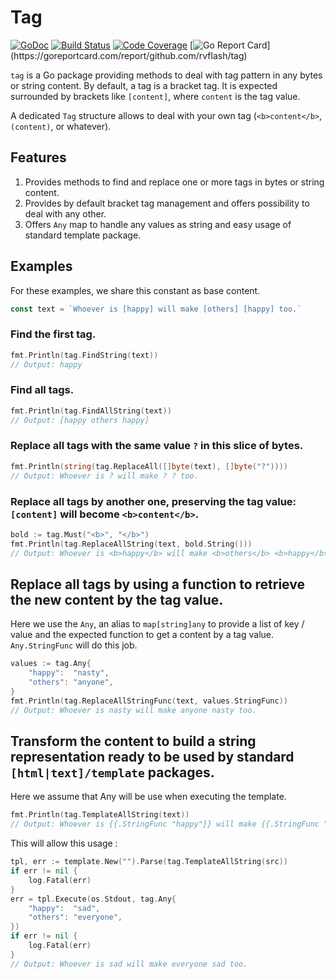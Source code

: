 # Tag

[![GoDoc](https://godoc.org/github.com/rvflash/tag?status.svg)](https://godoc.org/github.com/rvflash/tag)
[![Build Status](https://github.com/rvflash/tag/workflows/build/badge.svg)](https://github.com/rvflash/tag/actions?workflow=build)
[![Code Coverage](https://codecov.io/gh/rvflash/tag/branch/main/graph/badge.svg)](https://codecov.io/gh/rvflash/tag)
[![Go Report Card](https://goreportcard.com/badge/github.com/rvflash/tag?)](https://goreportcard.com/report/github.com/rvflash/tag)


`tag` is a Go package providing methods to deal with tag pattern in any bytes or string content.
By default, a tag is a bracket tag. It is expected surrounded by brackets like `[content]`, 
where `content` is the tag value. 

A dedicated `Tag` structure allows to deal with your own tag (`<b>content</b>`, `(content)`, or whatever).


## Features

1. Provides methods to find and replace one or more tags in bytes or string content. 
2. Provides by default bracket tag management and offers possibility to deal with any other. 
3. Offers `Any` map to handle any values as string and easy usage of standard template package. 


## Examples

For these examples, we share this constant as base content.

```go
const text = `Whoever is [happy] will make [others] [happy] too.`
```

### Find the first tag.

```go
fmt.Println(tag.FindString(text))
// Output: happy
```

### Find all tags.

```go
fmt.Println(tag.FindAllString(text))
// Output: [happy others happy]
```

### Replace all tags with the same value `?` in this slice of bytes.

```go
fmt.Println(string(tag.ReplaceAll([]byte(text), []byte("?"))))
// Output: Whoever is ? will make ? ? too.
```

### Replace all tags by another one, preserving the tag value: `[content]` will become `<b>content</b>`.

```go
bold := tag.Must("<b>", "</b>")
fmt.Println(tag.ReplaceAllString(text, bold.String()))
// Output: Whoever is <b>happy</b> will make <b>others</b> <b>happy</b> too.
```

## Replace all tags by using a function to retrieve the new content by the tag value.

Here we use the `Any`, an alias to `map[string]any` to provide a list of key / value and 
the expected function to get a content by a tag value. `Any.StringFunc` will do this job.

```go
values := tag.Any{
    "happy":  "nasty",
    "others": "anyone",
}
fmt.Println(tag.ReplaceAllStringFunc(text, values.StringFunc))
// Output: Whoever is nasty will make anyone nasty too.
```

## Transform the content to build a string representation ready to be used by standard `[html|text]/template` packages.

Here we assume that Any will be use when executing the template.

```go
fmt.Println(tag.TemplateAllString(text))
// Output: Whoever is {{.StringFunc "happy"}} will make {{.StringFunc "others"}} {{.StringFunc "happy"}} too.
```

This will allow this usage :

```go
tpl, err := template.New("").Parse(tag.TemplateAllString(src))
if err != nil {
	log.Fatal(err)
}
err = tpl.Execute(os.Stdout, tag.Any{
    "happy":  "sad",
    "others": "everyone",
})
if err != nil {
    log.Fatal(err)
}
// Output: Whoever is sad will make everyone sad too.
```